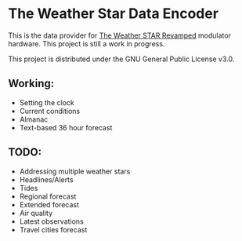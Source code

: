 # The Weather Star Data Encoder
This is the data provider for [The Weather STAR Revamped](https://github.com/Jessecar96/wsjr-modulator) modulator hardware. This project is still a work in progress.

This project is distributed under the GNU General Public License v3.0.

## Working:
- Setting the clock
- Current conditions
- Almanac
- Text-based 36 hour forecast

## TODO:
- Addressing multiple weather stars
- Headlines/Alerts
- Tides
- Regional forecast
- Extended forecast
- Air quality
- Latest observations
- Travel cities forecast